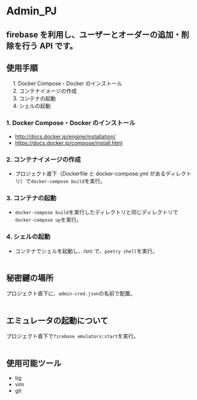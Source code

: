 # Admin_PJ

## firebase を利用し、ユーザーとオーダーの追加・削除を行う API です。

## 使用手順

&emsp; 1. Docker Compose・Docker のインストール<br>
&emsp; 2. コンテナイメージの作成<br>
&emsp; 3. コンテナの起動<br>
&emsp; 4. シェルの起動<br>

### 1. Docker Compose・Docker のインストール

- http://docs.docker.jp/engine/installation/
- https://docs.docker.jp/compose/install.html

### 2. コンテナイメージの作成

- プロジェクト直下（Dockerfile と docker-compose.yml があるディレクトリ）で`docker-compose build`を実行。

### 3. コンテナの起動

- `docker-compose build`を実行したディレクトリと同じディレクトリで`docker-compose up`を実行。

### 4. シェルの起動

- コンテナでシェルを起動し、/src で、`poetry shell`を実行。
  <br>
  <br>

## 秘密鍵の場所

プロジェクト直下に、`admin-cred.json`の名前で配置。
<br>
<br>

## エミュレータの起動について

プロジェクト直下で`firebase emulators:start`を実行。
<br>
<br>

## 使用可能ツール

- tig
- vim
- git

